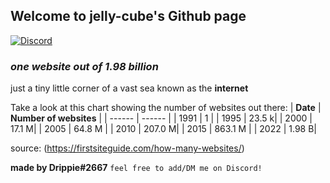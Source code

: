 ## Welcome to jelly-cube's Github page
[![Discord](discord.png)]([https://nodesource.com/products/nsolid](https://discord.com/channels/982366575233466418/984916079388270622))
### _one website out of 1.98 billion_
just a tiny little corner of a vast sea known as the **internet**

Take a look at this chart showing the number of websites out there:
| **Date** | **Number of websites** |
| ------ | ------ |
| 1991 | 1        |
| 1995 | 23.5 k|
| 2000 |  17.1 M|
| 2005 | 64.8 M |
| 2010 |  207.0 M|
| 2015 | 863.1 M |
| 2022 |  1.98 B|

source: (https://firstsiteguide.com/how-many-websites/) 


**made by Drippie#2667** `feel free to add/DM me on Discord!` 


